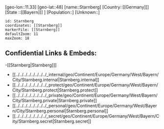 ﻿---
location: [48,11.33]
mapzoom: [7,12] 
mapmarker: city 
type: City
tags:
- geo/City


SpocWebEntityId: 34524
isDeleted: false
confidential: public

---
[geo-lon::11.33]
[geo-lat::48]
[name::Starnberg]
[Country::[[Germany]]]
[State ::[[Bayern]]] ]
[Population::]
[Unknown::]


```leaflet
id: Starnberg
coordinates: [[Starnberg]]
markerFile: [[Starnberg]]
defaultZoom: 11 
maxZoom: 18
```


## Confidential Links & Embeds: 
-[[Starnberg|Starnberg]]] 
- [[../../../../../../../../_internal/geo/Continent/Europe/Germany/West/Bayern/City/Starnberg.internal|Starnberg.internal]] 
- [[../../../../../../../../_protect/geo/Continent/Europe/Germany/West/Bayern/City/Starnberg.protect|Starnberg.protect]] 
- [[../../../../../../../../_private/geo/Continent/Europe/Germany/West/Bayern/City/Starnberg.private|Starnberg.private]] 
- [[../../../../../../../../_personal/geo/Continent/Europe/Germany/West/Bayern/City/Starnberg.personal|Starnberg.personal]] 
- [[../../../../../../../../_secret/geo/Continent/Europe/Germany/West/Bayern/City/Starnberg.secret|Starnberg.secret]] 
